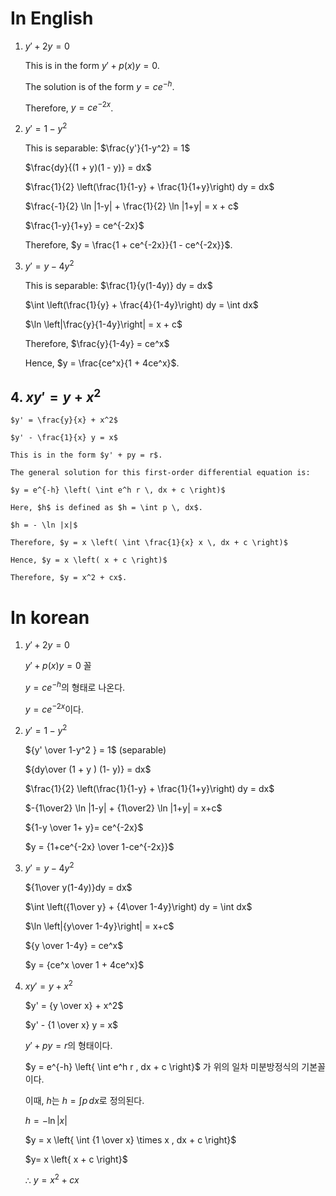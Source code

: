 # In English
1. $y' + 2y = 0$
    
    This is in the form $y' + p(x) y = 0$.
    
    The solution is of the form $y = ce^{-h}$.
    
    Therefore, $y = c e^{-2x}$.

2. $y' = 1 - y^2$ 
    
    This is separable: $\frac{y'}{1-y^2} = 1$
    
    $\frac{dy}{(1 + y)(1 - y)} = dx$
    
    $\frac{1}{2} \left(\frac{1}{1-y} + \frac{1}{1+y}\right) dy = dx$
    
    $\frac{-1}{2} \ln |1-y| + \frac{1}{2} \ln |1+y| = x + c$
    
    $\frac{1-y}{1+y} = ce^{-2x}$
    
    Therefore, $y = \frac{1 + ce^{-2x}}{1 - ce^{-2x}}$.

3. $y' = y - 4y^2$ 
    
    This is separable: $\frac{1}{y(1-4y)} dy = dx$
    
    $\int \left(\frac{1}{y} + \frac{4}{1-4y}\right) dy = \int dx$
    
    $\ln \left|\frac{y}{1-4y}\right| = x + c$
    
    Therefore, $\frac{y}{1-4y} = ce^x$
    
    Hence, $y = \frac{ce^x}{1 + 4ce^x}$.

## 4. $xy' = y + x^2$

    $y' = \frac{y}{x} + x^2$

    $y' - \frac{1}{x} y = x$

    This is in the form $y' + py = r$.

    The general solution for this first-order differential equation is:

    $y = e^{-h} \left( \int e^h r \, dx + c \right)$

    Here, $h$ is defined as $h = \int p \, dx$.

    $h = - \ln |x|$

    Therefore, $y = x \left( \int \frac{1}{x} x \, dx + c \right)$

    Hence, $y = x \left( x + c \right)$

    Therefore, $y = x^2 + cx$.


# In korean

1. $y' + 2y = 0$
    
    $y' + p(x) y = 0$ 꼴
    
    $y = ce^{-h}$의 형태로 나온다. 
    
    $y = c e^{-2x}$이다.

2. $y' = 1 - y^2$ 
    
    ${y' \over 1-y^2 } = 1$  (separable)
    
    ${dy\over (1 + y ) (1- y)} = dx$
    
    $\frac{1}{2} \left(\frac{1}{1-y} + \frac{1}{1+y}\right) dy = dx$ 
    
    $-{1\over2} \ln |1-y| + {1\over2} \ln |1+y| = x+c$ 
    
    ${1-y \over 1+ y}= ce^{-2x}$
    
    $y = {1+ce^{-2x} \over 1-ce^{-2x}}$

3. $y' = y - 4y^2$ 
    
    ${1\over y(1-4y)}dy = dx$ 
    
    $\int \left({1\over y} + {4\over 1-4y}\right) dy = \int dx$
    
    $\ln \left|{y\over 1-4y}\right| = x+c$ 
    
    ${y \over 1-4y} = ce^x$
    
    $y = {ce^x \over 1 + 4ce^x}$

4. $xy' = y + x^2$ 
    
    $y' = {y \over x} + x^2$ 
    
    $y' - {1 \over x} y = x$
    
    $y' + py = r$의 형태이다. 
    
    $y = e^{-h} \left{ \int e^h r \, dx + c \right\}$ 가 위의 일차 미분방정식의 기본꼴이다. 
    
    이때, $h$는 $h = \int p \, dx$로 정의된다. 
    
    $h = - \ln |x|$
    
    $y = x \left{ \int {1 \over x} \times x \, dx + c \right\}$
    
    $y= x \left{ x + c \right\}$
    
    ∴ $y= x^2 + cx$

